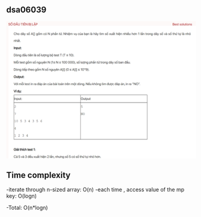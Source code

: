 ## dsa06039
![Alt text](image.png)
## Time complexity

-iterate through  n-sized array: O(n)
-each time , access value of the mp key: O(logn)

-Total: O(n*logn)